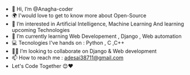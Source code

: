 - 👋 Hi, I’m @Anagha-coder 
- 🌍 I'would love to get to know more about Open-Source
- 👀 I’m interested in Artificial Intelligence, Machine Learning And learning upcoming Technologies
- 🌱 I’m currently learning Web Developement , Django , Web automation
- 💻 Tecnologies I've hands on : Python , C ,C++
- 👩‍💻 I’m looking to collaborate on Django & Web development
- 📫 How to reach me : adesai38711@gmail.com
- Let's Code Together 😊❤

<!---
Anagha-coder/Anagha-coder is a ✨ special ✨ repository because its `README.md` (this file) appears on your GitHub profile.
You can click the Preview link to take a look at your changes.
--->
